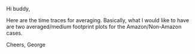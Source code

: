 Hi buddy,

Here are the time traces for averaging. Basically, what I would like to have are two averaged/medium footprint plots for the Amazon/Non-Amazon cases.

Cheers,
George


